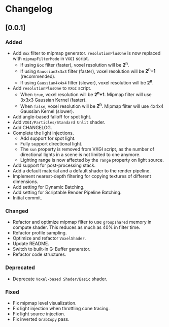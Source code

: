 # Changelog

## [0.0.1]

### Added

- Add `Box` filter to mipmap generator. `resolutionPlusOne` is now replaced with `mipmapFilterMode` in `VXGI` script.
  - If using `Box` filter (faster), voxel resolution will be **2<sup>n</sup>**.
  - If using `Gaussian3x3x3` filter (faster), voxel resolution will be **2<sup>n</sup>+1** (recommended).
  - If using `Gaussian4x4x4` filter (slower), voxel resolution will be **2<sup>n</sup>**.
- Add `resolutionPlusOne` to `VXGI` script.
  - When `true`, voxel resolution will be **2<sup>n</sup>+1**. Mipmap filter will use 3x3x3 Gaussian Kernel (faster).
  - When `false`, voxel resolution will be **2<sup>n</sup>**. Mipmap filter will use 4x4x4 Gaussian Kernel (slower).
- Add angle-based falloff for spot light.
- Add `VXGI/Particles/Standard Unlit` shader.
- Add CHANGELOG.
- Complete the light injections.
  - Add support for spot light.
  - Fully support directional light.
  - The `sun` property is removed from VXGI script, as the number of directional lights in a scene is not limited to one anymore.
  - Lighting range is now affected by the `range` property on light source.
- Add support for post-processing stack.
- Add a default material and a default shader to the render pipeline.
- Implement nearest-depth filtering for copying textures of different dimensions.
- Add setting for Dynamic Batching.
- Add setting for Scriptable Render Pipeline Batching.
- Initial commit.

### Changed

- Refactor and optimize mipmap filter to use `groupshared` memory in compute shader. This reduces as much as 40% in filter time.
- Refactor profile sampling.
- Optimize and refactor `VoxelShader`.
- Update README.
- Switch to built-in G-Buffer generator.
- Refactor code structures.

### Deprecated

- Deprecate `Voxel-based Shader/Basic` shader.

### Fixed

- Fix mipmap level visualization.
- Fix light injection when throttling cone tracing.
- Fix light source injection.
- Fix inverted `GrabCopy` pass.

